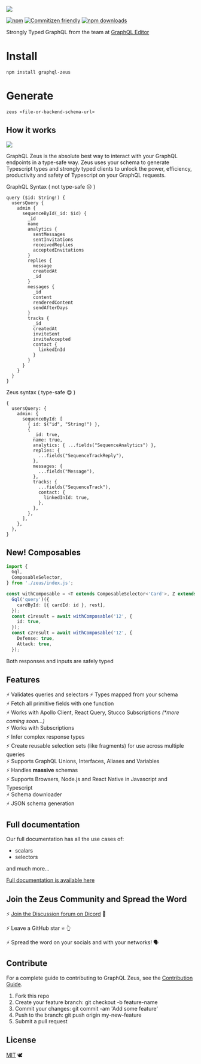 ![](images/zeus-logo.png)

[![npm](https://img.shields.io/npm/v/graphql-zeus.svg?style=flat-square)](https://www.npmjs.com/package/graphql-zeus) [![Commitizen friendly](https://img.shields.io/badge/commitizen-friendly-brightgreen.svg?style=flat-square)](http://commitizen.github.io/cz-cli/) [![npm downloads](https://img.shields.io/npm/dt/graphql-zeus.svg?style=flat-square)](https://www.npmjs.com/package/graphql-zeus)

Strongly Typed GraphQL from the team at [GraphQL Editor](https://graphqleditor.com/?utm_source=graphql_zeus_github)

# Install
`npm install graphql-zeus`

# Generate
`zeus <file-or-backend-schema-url>`

## How it works

![](Zeus.gif)

GraphQL Zeus is the absolute best way to interact with your GraphQL endpoints in a type-safe way. Zeus uses your schema to generate Typescript types and strongly typed clients to unlock the power, efficiency, productivity and safety of Typescript on your GraphQL requests.

GraphQL Syntax ( not type-safe 😢 )

```gql
query ($id: String!) {
  usersQuery {
    admin {
      sequenceById(_id: $id) {
        _id
        name
        analytics {
          sentMessages
          sentInvitations
          receivedReplies
          acceptedInvitations
        }
        replies {
          message
          createdAt
          _id
        }
        messages {
          _id
          content
          renderedContent
          sendAfterDays
        }
        tracks {
          _id
          createdAt
          inviteSent
          inviteAccepted
          contact {
            linkedInId
          }
        }
      }
    }
  }
}
```

Zeus syntax ( type-safe 😋 )
```tsx
{
  usersQuery: {
    admin: {
      sequenceById: [
        { id: $("id", "String!") },
        {
          _id: true,
          name: true,
          analytics: { ...fields("SequenceAnalytics") },
          replies: {
            ...fields("SequenceTrackReply"),
          },
          messages: {
            ...fields("Message"),
          },
          tracks: {
            ...fields("SequenceTrack"),
            contact: {
              linkedInId: true,
            },
          },
        },
      ],
    },
  },
}
```

## New! Composables
```ts
import {
  Gql,
  ComposableSelector,
} from './zeus/index.js';

const withComposable = <T extends ComposableSelector<'Card'>, Z extends T>(id: string, rest: Z | T) =>
  Gql('query')({
    cardById: [{ cardId: id }, rest],
  });
  const c1result = await withComposable('12', {
    id: true,
  });
  const c2result = await withComposable('12', {
    Defense: true,
    Attack: true,
  });
```

Both responses and inputs are safely typed

## Features
⚡️ Validates queries and selectors
⚡️ Types mapped from your schema <br/>
⚡️ Fetch all primitive fields with one function <br/>
⚡️ Works with Apollo Client, React Query, Stucco Subscriptions _(\*more coming soon...)_<br/>
⚡️ Works with Subscriptions <br/>
⚡️ Infer complex response types <br/>
⚡️ Create reusable selection sets (like fragments) for use across multiple queries <br/>
⚡️ Supports GraphQL Unions, Interfaces, Aliases and Variables<br/>
⚡️ Handles **massive** schemas <br/>
⚡️ Supports Browsers, Node.js and React Native in Javascript and Typescript <br/>
⚡️ Schema downloader <br/>
⚡️ JSON schema generation <br/>

## Full documentation

Our full documentation has all the use cases of:

- scalars
- selectors

and much more...

[Full documentation is available here](https://graphqleditor.com/docs/zeus/)

## Join the Zeus Community and Spread the Word

⚡️ [Join the Discussion forum on Dicord](https://discord.gg/bHf2cw8e) 📣

⚡️ Leave a GitHub star ⭐️ 👆

⚡️ Spread the word on your socials and with your networks! 🗣

## Contribute

For a complete guide to contributing to GraphQL Zeus, see the [Contribution Guide](CONTRIBUTING.md).

1.  Fork this repo
2.  Create your feature branch: git checkout -b feature-name
3.  Commit your changes: git commit -am 'Add some feature'
4.  Push to the branch: git push origin my-new-feature
5.  Submit a pull request



## License

[MIT](https://opensource.org/licenses/MIT) 🕊
